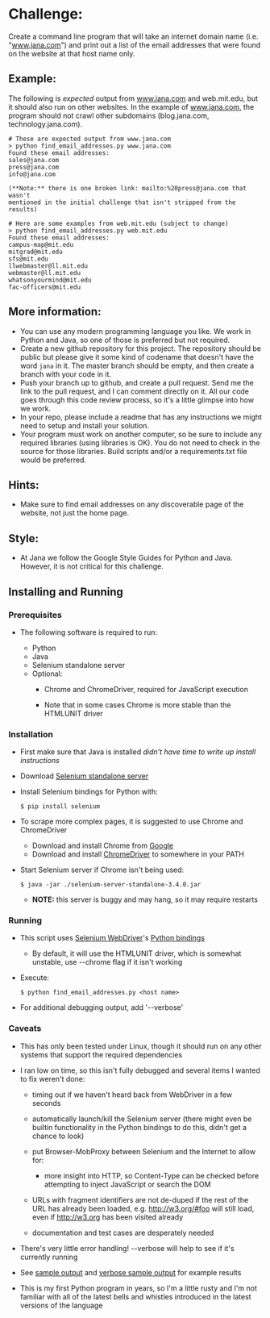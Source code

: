 # Challenge:

Create a command line program that will take an internet domain name (i.e. "www.jana.com") and print out a list of the email addresses that were found on the website at that host name only.

## Example:

The following is _expected_ output from www.jana.com and web.mit.edu, but it should also run on other websites. In the example of www.jana.com, the program should not crawl other subdomains (blog.jana.com, technology.jana.com).

```
# These are expected output from www.jana.com
> python find_email_addresses.py www.jana.com
Found these email addresses:
sales@jana.com
press@jana.com
info@jana.com

(**Note:** there is one broken link: mailto:%20press@jana.com that wasn't
mentioned in the initial challenge that isn't stripped from the results)

# Here are some examples from web.mit.edu (subject to change)
> python find_email_addresses.py web.mit.edu
Found these email addresses:
campus-map@mit.edu
mitgrad@mit.edu
sfs@mit.edu
llwebmaster@ll.mit.edu
webmaster@ll.mit.edu
whatsonyourmind@mit.edu
fac-officers@mit.edu
```

## More information:

- You can use any modern programming language you like. We work in Python and Java, so one of those is preferred but not required.
- Create a new github repository for this project. The repository should be public but please give it some kind of codename that doesn't have the word `jana` in it. The master branch should be empty, and then create a branch with your code in it.
- Push your branch up to github, and create a pull request. Send me the link to the pull request, and I can comment directly on it. All our code goes through this code review process, so it's a little glimpse into how we work.
- In your repo, please include a readme that has any instructions we might need to setup and install your solution.
- Your program must work on another computer, so be sure to include any required libraries (using libraries is OK). You do not need to check in the source for those libraries. Build scripts and/or a requirements.txt file would be preferred.

## Hints:

- Make sure to find email addresses on any discoverable page of the website, not just the home page.

## Style:

- At Jana we follow the Google Style Guides for Python and Java. However, it is not critical for this challenge.

## Installing and Running

### Prerequisites

- The following software is required to run:

  - Python
  - Java
  - Selenium standalone server
  - Optional:
    - Chrome and ChromeDriver, required for JavaScript execution

    - Note that in some cases Chrome is more stable than the HTMLUNIT driver

### Installation

- First make sure that Java is installed _didn't have time to write up install instructions_
- Download [Selenium standalone server](https://selenium-release.storage.googleapis.com/3.4/selenium-server-standalone-3.4.0.jar)
- Install Selenium bindings for Python with:

  `$ pip install selenium`
- To scrape more complex pages, it is suggested to use Chrome and ChromeDriver
  - Download and install Chrome from [Google](http://google.com/chrome)
  - Download and install [ChromeDriver](https://sites.google.com/a/chromium.org/chromedriver/downloads) to somewhere in your PATH

- Start Selenium server if Chrome isn't being used:

    `$ java -jar ./selenium-server-standalone-3.4.0.jar`

  - **NOTE:** this server is buggy and may hang, so it may require restarts

### Running

- This script uses [Selenium WebDriver](http://www.seleniumhq.org/projects/webdriver/)'s [Python bindings](http://selenium-python.readthedocs.io/index.html)

  - By default, it will use the HTMLUNIT driver, which is somewhat unstable, use --chrome flag if it isn't working

- Execute:

  `$ python find_email_addresses.py <host name>`
- For additional debugging output, add '--verbose'

### Caveats

- This has only been tested under Linux, though it should run on any other systems that support the required dependencies
- I ran low on time, so this isn't fully debugged and several items I wanted to fix weren't done:
  - timing out if we haven't heard back from WebDriver in a few seconds
  - automatically launch/kill the Selenium server (there might even be builtin functionality in the Python bindings to do this, didn't get a chance to look)
  - put Browser-MobProxy between Selenium and the Internet to allow for:

    - more insight into HTTP, so Content-Type can be checked before attempting to inject JavaScript or search the DOM

  - URLs with fragment identifiers are not de-duped if the rest of the URL has already been loaded, e.g. <http://w3.org/#foo> will still load, even if <http://w3.org> has been visited already
  - documentation and test cases are desperately needed

- There's very little error handling! --verbose will help to see if it's currently running
- See [sample output](sample-output.txt) and [verbose sample output](sample-output-verbose.txt) for example results
- This is my first Python program in years, so I'm a little rusty and I'm not familiar with all of the latest bells and whistles introduced in the latest versions of the language
